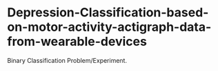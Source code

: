# Depression-Classification-based-on-motor-activity-actigraph-data-from-wearable-devices
Binary Classification Problem/Experiment.
